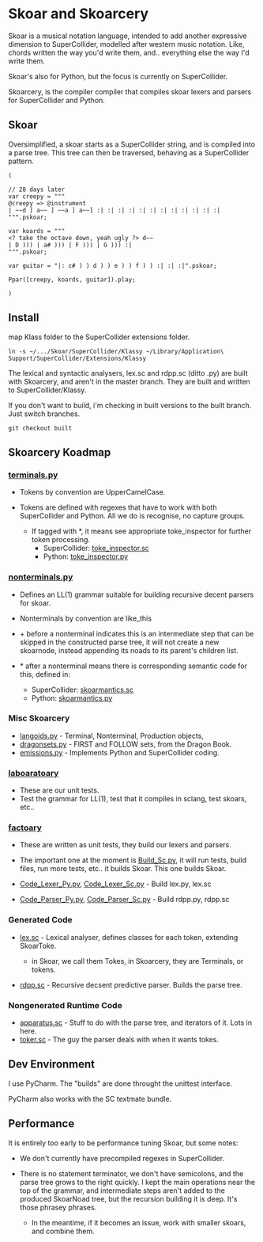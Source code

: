 Skoar and Skoarcery
===================


Skoar is a musical notation language, intended to add another expressive dimension to SuperCollider,
modelled after western music notation. Like, chords written the way you'd write them, and.. everything else the way I'd write them.

Skoar's also for Python, but the focus is currently on SuperCollider.

Skoarcery, is the compiler compiler that compiles skoar lexers and parsers for SuperCollider and Python.


Skoar
-----

Oversimplified, a skoar starts as a SuperCollider string, and is compiled into a parse tree. This tree
can then be traversed, behaving as a SuperCollider pattern.

    (

    // 28 days later
    var creepy = """
    @creepy => @instrument
    | ~~d ] a~~ ] ~~a ] a~~] :| :| :| :| :| :| :| :| :| :| :| :|
    """.pskoar;

    var koards = """
    <? take the octave down, yeah ugly ?> d~~
    | D ))) | a# ))) | F ))) | G ))) :|
    """.pskoar;

    var guitar = "|: c# ) ) d ) ) e ) ) f ) ) :| :| :|".pskoar;

    Ppar([creepy, koards, guitar]).play;

    )



Install
-------

map Klass folder to the SuperCollider extensions folder.

    ln -s ~/.../Skoar/SuperCollider/Klassy ~/Library/Application\ Support/SuperCollider/Extensions/Klassy

The lexical and syntactic analysers, lex.sc and rdpp.sc (ditto .py) are built with Skoarcery, and aren't
in the master branch. They are built and written to SuperCollider/Klassy.

If you don't want to build, i'm checking in built versions to the built branch. Just switch branches.

    git checkout built


Skoarcery Koadmap
-----------------

### [terminals.py]
- Tokens by convention are UpperCamelCase.

- Tokens are defined with regexes that have to work with both SuperCollider and Python.
All we do is recognise, no capture groups.
    - If tagged with \*, it means see appropriate toke_inspector for further token processing.
        - SuperCollider: [toke_inspector.sc]
        - Python:        [toke_inspector.py]


### [nonterminals.py]
- Defines an LL(1) grammar suitable for building recursive decent parsers for skoar.

- Nonterminals by convention are like_this

- \+ before a nonterminal indicates this is an intermediate step that can be skipped in the
constructed parse tree, it will not create a new skoarnode, instead appending its noads to
its parent's children list.

- \* after a nonterminal means there is corresponding semantic code for this, defined in:
    - SuperCollider: [skoarmantics.sc]
    - Python:        [skoarmantics.py]


### Misc Skoarcery

- [langoids.py] - Terminal, Nonterminal, Production objects,
- [dragonsets.py] - FIRST and FOLLOW sets, from the Dragon Book.
- [emissions.py] - Implements Python and SuperCollider coding.


### [laboaratoary]
- These are our unit tests.
- Test the grammar for LL(1), test that it compiles in sclang, test skoars, etc..

### [factoary]
- These are written as unit tests, they build our lexers and parsers.

- The important one at the moment is [Build_Sc.py], it will run tests,
build files, run more tests, etc.. it builds Skoar. This one builds Skoar.

- [Code_Lexer_Py.py], [Code_Lexer_Sc.py] - Build lex.py, lex.sc
- [Code_Parser_Py.py], [Code_Parser_Sc.py] - Build rdpp.py, rdpp.sc


### Generated Code

- [lex.sc] - Lexical analyser, defines classes for each token, extending SkoarToke.
    - in Skoar, we call them Tokes, in Skoarcery, they are Terminals, or tokens.

- [rdpp.sc] - Recursive decsent predictive parser. Builds the parse tree.

### Nongenerated Runtime Code

- [apparatus.sc] - Stuff to do with the parse tree, and iterators of it. Lots in here.
- [toker.sc] - The guy the parser deals with when it wants tokes.


Dev Environment
---------------

I use PyCharm. The "builds" are done throught the unittest interface.

PyCharm also works with the SC textmate bundle.


Performance
-----------

It is entirely too early to be performance tuning Skoar, but some notes:

- We don't currently have precompiled regexes in SuperCollider.

- There is no statement terminator, we don't have semicolons, and the parse tree grows to the right quickly.
 I kept the main operations near the top of the grammar, and intermediate steps aren't added to the produced SkoarNoad
 tree, but the recursion building it is deep. It's those phrasey phrases.

    - In the meantime, if it becomes an issue, work with smaller skoars, and combine them.



[terminals.py]: https://github.com/sofakid/Skoarcery/blob/master/Skoarcery/terminals.py
[nonterminals.py]: https://github.com/sofakid/Skoarcery/blob/master/Skoarcery/nonterminals.py

[toke_inspector.sc]: https://github.com/sofakid/Skoarcery/blob/master/SuperCollider/Klassy/Skoar/toke_inspector.sc
[toke_inspector.py]: https://github.com/sofakid/Skoarcery/blob/master/Skoarcery/pymp/toke_inspector.py

[skoarmantics.sc]: https://github.com/sofakid/Skoarcery/blob/master/SuperCollider/Klassy/Skoar/skoarmantics.sc
[skoarmantics.py]: https://github.com/sofakid/Skoarcery/blob/master/Skoarcery/pymp/skoarmantics.py

[langoids.py]: https://github.com/sofakid/Skoarcery/blob/master/Skoarcery/langoids.py
[dragonsets.py]: https://github.com/sofakid/Skoarcery/blob/master/Skoarcery/dragonsets.py
[emissions.py]: https://github.com/sofakid/Skoarcery/blob/master/Skoarcery/emissions.py

[laboaratoary]: https://github.com/sofakid/Skoarcery/tree/master/Skoarcery/laboaratoary/
[factoary]: https://github.com/sofakid/Skoarcery/tree/master/Skoarcery/factoary/

[Build_Sc.py]: https://github.com/sofakid/Skoarcery/blob/master/Skoarcery/factoary/Build_Sc.py
[Code_Lexer_Py.py]: https://github.com/sofakid/Skoarcery/blob/master/Skoarcery/factoary/Code_Lexer_Py.py
[Code_Lexer_Sc.py]: https://github.com/sofakid/Skoarcery/blob/master/Skoarcery/factoary/Code_Lexer_Sc.py
[Code_Parser_Py.py]: https://github.com/sofakid/Skoarcery/blob/master/Skoarcery/factoary/Code_Parser_Py.py
[Code_Parser_Sc.py]: https://github.com/sofakid/Skoarcery/blob/master/Skoarcery/factoary/Code_Parser_Sc.py

[lex.sc]: https://github.com/sofakid/Skoarcery/blob/master/SuperCollider/Klassy/Skoar/lex.sc
[rdpp.sc]: https://github.com/sofakid/Skoarcery/blob/master/SuperCollider/Klassy/Skoar/rdpp.sc
[apparatus.sc]: https://github.com/sofakid/Skoarcery/blob/master/SuperCollider/Klassy/Skoar/apparatus.sc
[toker.sc]: https://github.com/sofakid/Skoarcery/blob/master/SuperCollider/Klassy/Skoar/toker.sc

